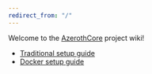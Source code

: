 ```yaml
---
redirect_from: "/"
---
```


Welcome to the [AzerothCore](http://www.azerothcore.org/) project wiki!

- [Traditional setup guide](Installation)
- [Docker setup guide](Install-with-Docker)
